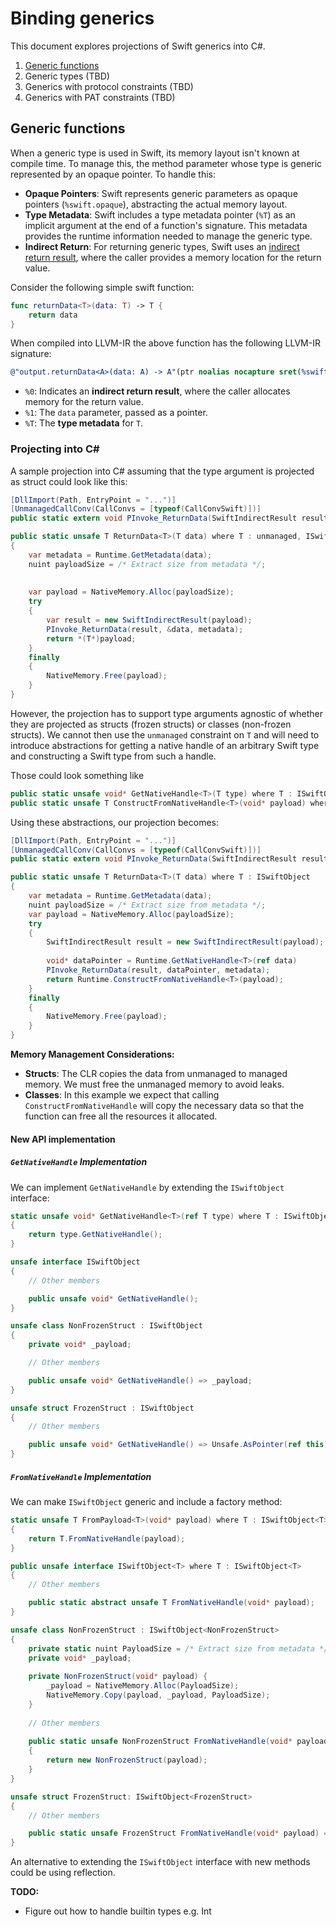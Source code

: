 # Binding generics

This document explores projections of Swift generics into C#.

1. [Generic functions](#generic-functions)
2. Generic types (TBD)
3. Generics with protocol constraints (TBD)
4. Generics with PAT constraints (TBD)

## Generic functions

When a generic type is used in Swift, its memory layout isn't known at compile time. To manage this, the method parameter whose type is generic represented by an opaque pointer. To handle this:

- **Opaque Pointers**: Swift represents generic parameters as opaque pointers (`%swift.opaque`), abstracting the actual memory layout.
- **Type Metadata**: Swift includes a type metadata pointer (`%T`) as an implicit argument at the end of a function's signature. This metadata provides the runtime information needed to manage the generic type.
- **Indirect Return**: For returning generic types, Swift uses an [indirect return result](https://github.com/dotnet/runtime/issues/100543), where the caller provides a memory location for the return value.

Consider the following simple swift function:

```swift
func returnData<T>(data: T) -> T {
    return data
}
```

When compiled into LLVM-IR the above function has the following LLVM-IR signature:

```llvm
@"output.returnData<A>(data: A) -> A"(ptr noalias nocapture sret(%swift.opaque) %0, ptr noalias nocapture %1, ptr %T)
```

- `%0`: Indicates an **indirect return result**, where the caller allocates memory for the return value.
- `%1`: The `data` parameter, passed as a pointer.
- `%T`: The **type metadata** for `T`.

### Projecting into C\#

A sample projection into C# assuming that the type argument is projected as struct could look like this:

```csharp
[DllImport(Path, EntryPoint = "...")]
[UnmanagedCallConv(CallConvs = [typeof(CallConvSwift)])]
public static extern void PInvoke_ReturnData(SwiftIndirectResult result, void* data, void* metadata);

public static unsafe T ReturnData<T>(T data) where T : unmanaged, ISwiftObject
{
    var metadata = Runtime.GetMetadata(data);
    nuint payloadSize = /* Extract size from metadata */;
    
    
    var payload = NativeMemory.Alloc(payloadSize);
    try 
    {
        var result = new SwiftIndirectResult(payload);
        PInvoke_ReturnData(result, &data, metadata);
        return *(T*)payload;
    }
    finally
    {
        NativeMemory.Free(payload);
    }
}
```

However, the projection has to support type arguments agnostic of whether they are projected as structs (frozen structs) or classes (non-frozen structs). We cannot then use the `unmanaged` constraint on `T` and will need to introduce abstractions for getting a native handle of an arbitrary Swift type and constructing a Swift type from such a handle.

Those could look something like

```csharp
public static unsafe void* GetNativeHandle<T>(T type) where T : ISwiftObject
public static unsafe T ConstructFromNativeHandle<T>(void* payload) where T : ISwiftObject
```

Using these abstractions, our projection becomes:

```csharp
[DllImport(Path, EntryPoint = "...")]
[UnmanagedCallConv(CallConvs = [typeof(CallConvSwift)])]
public static extern void PInvoke_ReturnData(SwiftIndirectResult result, void* data, void* metadata);

public static unsafe T ReturnData<T>(T data) where T : ISwiftObject
{
    var metadata = Runtime.GetMetadata(data);
    nuint payloadSize = /* Extract size from metadata */;
    var payload = NativeMemory.Alloc(payloadSize);
    try 
    {
        SwiftIndirectResult result = new SwiftIndirectResult(payload);
        
        void* dataPointer = Runtime.GetNativeHandle<T>(ref data)
        PInvoke_ReturnData(result, dataPointer, metadata);
        return Runtime.ConstructFromNativeHandle<T>(payload);
    }
    finally
    {
        NativeMemory.Free(payload);
    }
}
```

**Memory Management Considerations:**

- **Structs**: The CLR copies the data from unmanaged to managed memory. We must free the unmanaged memory to avoid leaks.
- **Classes**: In this example we expect that calling `ConstructFromNativeHandle` will copy the necessary data so that the function can free all the resources it allocated.

#### New API implementation

##### `GetNativeHandle` Implementation

We can implement `GetNativeHandle` by extending the `ISwiftObject` interface:

```csharp
static unsafe void* GetNativeHandle<T>(ref T type) where T : ISwiftObject
{
    return type.GetNativeHandle();
}

unsafe interface ISwiftObject
{
    // Other members

    public unsafe void* GetNativeHandle();
}

unsafe class NonFrozenStruct : ISwiftObject
{
    private void* _payload;

    // Other members

    public unsafe void* GetNativeHandle() => _payload;
}

unsafe struct FrozenStruct : ISwiftObject
{
    // Other members

    public unsafe void* GetNativeHandle() => Unsafe.AsPointer(ref this);
}
```

##### `FromNativeHandle` Implementation

We can make `ISwiftObject` generic and include a factory method:

```csharp
static unsafe T FromPayload<T>(void* payload) where T : ISwiftObject<T>
{
    return T.FromNativeHandle(payload);
}

public unsafe interface ISwiftObject<T> where T : ISwiftObject<T>
{
    // Other members

    public static abstract unsafe T FromNativeHandle(void* payload);
}

unsafe class NonFrozenStruct : ISwiftObject<NonFrozenStruct>
{
    private static nuint PayloadSize = /* Extract size from metadata */;
    private void* _payload;
    
    private NonFrozenStruct(void* payload) { 
        _payload = NativeMemory.Alloc(PayloadSize); 
        NativeMemory.Copy(payload, _payload, PayloadSize);
    }
    
    // Other members
    
    public static unsafe NonFrozenStruct FromNativeHandle(void* payload)
    {
        return new NonFrozenStruct(payload);
    }
}

unsafe struct FrozenStruct: ISwiftObject<FrozenStruct>
{
    // Other members

    public static unsafe FrozenStruct FromNativeHandle(void* payload) => *(FrozenStruct*)payload;
}
```

An alternative to extending the `ISwiftObject` interface with new methods could be using reflection.

**TODO:**

- Figure out how to handle builtin types e.g. Int
